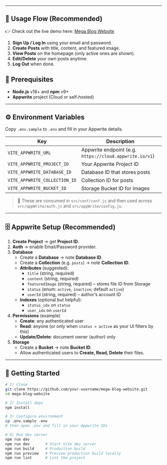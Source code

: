 
---
## 🧭 Usage Flow (Recommended)

👉 Check out the live demo here: [Mega Blog Website](https://mega-blog-website-ten.vercel.app/)

1. **Sign Up / Log In** using your email and password.  
2. **Create Posts** with title, content, and featured image.  
3. **View Posts** on the homepage (only active ones are shown).  
4. **Edit/Delete** your own posts anytime.  
5. **Log Out** when done.  


## 🔧 Prerequisites

- **Node.js** v18+ and **npm** v9+
- **Appwrite** project (Cloud or self‑hosted)

---

## ⚙️ Environment Variables

Copy `.env.sample` to `.env` and fill in your Appwrite details.

| Key | Description |
| --- | --- |
| `VITE_APPWRITE_URL` | Appwrite endpoint (e.g. `https://cloud.appwrite.io/v1`) |
| `VITE_APPWRITE_PROJECT_ID` | Your Appwrite Project ID |
| `VITE_APPWRITE_DATABASE_ID` | Database ID that stores posts |
| `VITE_APPWRITE_COLLECTION_ID` | Collection ID for posts |
| `VITE_APPWRITE_BUCKET_ID` | Storage Bucket ID for images |

> 👀 These are consumed in `src/conf/conf.js` and then used across `src/appWrite/auth.js` and `src/appWrite/config.js`.

---

## 🗄️ Appwrite Setup (Recommended)

1. **Create Project** → get **Project ID**.
2. **Auth** → enable Email/Password provider.
3. **Database**
   - Create a **Database** → note **Database ID**.
   - Create a **Collection** (e.g. `posts`) → note **Collection ID**.
   - **Attributes** (suggested):
     - `title` (string, required)
     - `content` (string, required)
     - `featuredImage` (string, required) – stores file ID from Storage
     - `status` (enum: `active`, `inactive`; default `active`)
     - `userId` (string, required) – author’s account ID
   - **Indexes** (optional but helpful):
     - `status_idx` on `status`
     - `user_idx` on `userId`
4. **Permissions** (example)
   - **Create**: any authenticated user
   - **Read**: anyone (or only when `status = active` as your UI filters by this)
   - **Update/Delete**: document owner (author) only
5. **Storage**
   - Create a **Bucket** → note **Bucket ID**.
   - Allow authenticated users to **Create, Read, Delete** their files.

---

## 🚀 Getting Started

```bash
# 1) Clone
git clone https://github.com/your-username/mega-blog-website.git
cd mega-blog-website

# 2) Install deps
npm install

# 3) Configure environment
cp .env.sample .env
# then open .env and fill in your Appwrite IDs

# 4) Run dev server
npm run dev
npm run dev       # Start Vite dev server
npm run build     # Production build
npm run preview   # Preview production build locally
npm run lint      # Lint the project 
```


